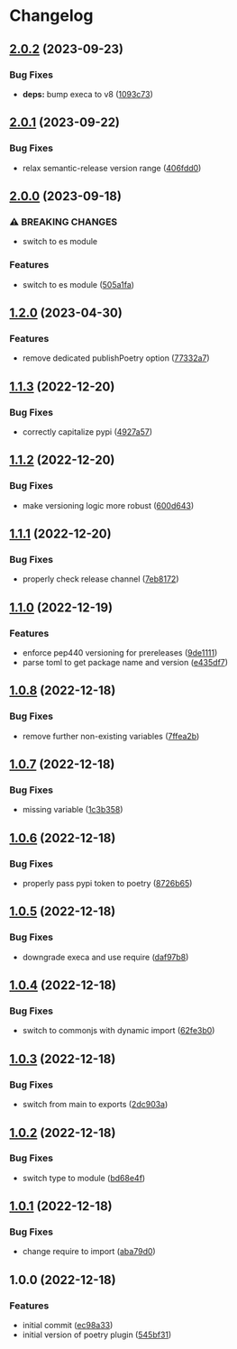 # Changelog

## [2.0.2](https://github.com/cihelper/semanticrelease-plugin-poetry/compare/v2.0.1...v2.0.2) (2023-09-23)


### Bug Fixes

* **deps:** bump execa to v8 ([1093c73](https://github.com/cihelper/semanticrelease-plugin-poetry/commit/1093c736f2fb66c03b0f31a1bf42a724c50a0b97))

## [2.0.1](https://github.com/cihelper/semanticrelease-plugin-poetry/compare/v2.0.0...v2.0.1) (2023-09-22)


### Bug Fixes

* relax semantic-release version range ([406fdd0](https://github.com/cihelper/semanticrelease-plugin-poetry/commit/406fdd0bfd8e63fecb66fcf473b75fda0ac20564))

## [2.0.0](https://github.com/cihelper/semanticrelease-plugin-poetry/compare/v1.2.0...v2.0.0) (2023-09-18)


### ⚠ BREAKING CHANGES

* switch to es module

### Features

* switch to es module ([505a1fa](https://github.com/cihelper/semanticrelease-plugin-poetry/commit/505a1faa652b446ca38cf435b5d190b3f0d6b461))

## [1.2.0](https://github.com/cihelper/semanticrelease-plugin-poetry/compare/v1.1.3...v1.2.0) (2023-04-30)


### Features

* remove dedicated publishPoetry option ([77332a7](https://github.com/cihelper/semanticrelease-plugin-poetry/commit/77332a72296bc8300d0ea7e78ba6aead3decc63b))

## [1.1.3](https://github.com/cihelper/semanticrelease-plugin-poetry/compare/v1.1.2...v1.1.3) (2022-12-20)


### Bug Fixes

* correctly capitalize pypi ([4927a57](https://github.com/cihelper/semanticrelease-plugin-poetry/commit/4927a57d0d77ed28c59bde7ce577bbefd679331e))

## [1.1.2](https://github.com/cihelper/semanticrelease-plugin-poetry/compare/v1.1.1...v1.1.2) (2022-12-20)


### Bug Fixes

* make versioning logic more robust ([600d643](https://github.com/cihelper/semanticrelease-plugin-poetry/commit/600d6439510391bd19eb0dc92222a726c823844b))

## [1.1.1](https://github.com/cihelper/semanticrelease-plugin-poetry/compare/v1.1.0...v1.1.1) (2022-12-20)


### Bug Fixes

* properly check release channel ([7eb8172](https://github.com/cihelper/semanticrelease-plugin-poetry/commit/7eb8172878e7037e60b96d6dd238fdff5773cc7b))

## [1.1.0](https://github.com/cihelper/semanticrelease-plugin-poetry/compare/v1.0.8...v1.1.0) (2022-12-19)


### Features

* enforce pep440 versioning for prereleases ([9de1111](https://github.com/cihelper/semanticrelease-plugin-poetry/commit/9de1111be51e3692091107efd201e87585957389))
* parse toml to get package name and version ([e435df7](https://github.com/cihelper/semanticrelease-plugin-poetry/commit/e435df731fb0c5efbe3c901624a04cb61f9b7165))

## [1.0.8](https://github.com/cihelper/semanticrelease-plugin-poetry/compare/v1.0.7...v1.0.8) (2022-12-18)


### Bug Fixes

* remove further non-existing variables ([7ffea2b](https://github.com/cihelper/semanticrelease-plugin-poetry/commit/7ffea2bca43ccdbf9b10fc24188f60f8ea7df722))

## [1.0.7](https://github.com/cihelper/semanticrelease-plugin-poetry/compare/v1.0.6...v1.0.7) (2022-12-18)


### Bug Fixes

*  missing variable ([1c3b358](https://github.com/cihelper/semanticrelease-plugin-poetry/commit/1c3b358e4c79a073191f460da49fd8cc6407a31b))

## [1.0.6](https://github.com/cihelper/semanticrelease-plugin-poetry/compare/v1.0.5...v1.0.6) (2022-12-18)


### Bug Fixes

* properly pass pypi token to poetry ([8726b65](https://github.com/cihelper/semanticrelease-plugin-poetry/commit/8726b651f1dab1cfc22ee45a17d7bc2e809d9d60))

## [1.0.5](https://github.com/cihelper/semanticrelease-plugin-poetry/compare/v1.0.4...v1.0.5) (2022-12-18)


### Bug Fixes

* downgrade execa and use require ([daf97b8](https://github.com/cihelper/semanticrelease-plugin-poetry/commit/daf97b83309b9f4b19d617bf6c508a4ce9c181b4))

## [1.0.4](https://github.com/cihelper/semanticrelease-plugin-poetry/compare/v1.0.3...v1.0.4) (2022-12-18)


### Bug Fixes

* switch to commonjs with dynamic import ([62fe3b0](https://github.com/cihelper/semanticrelease-plugin-poetry/commit/62fe3b0b35278cd2fa2aabcef21f6cebaa905413))

## [1.0.3](https://github.com/cihelper/semanticrelease-plugin-poetry/compare/v1.0.2...v1.0.3) (2022-12-18)


### Bug Fixes

* switch from main to exports ([2dc903a](https://github.com/cihelper/semanticrelease-plugin-poetry/commit/2dc903ae48a0597c551297616050de75c756a464))

## [1.0.2](https://github.com/cihelper/semanticrelease-plugin-poetry/compare/v1.0.1...v1.0.2) (2022-12-18)


### Bug Fixes

* switch type to module ([bd68e4f](https://github.com/cihelper/semanticrelease-plugin-poetry/commit/bd68e4facad0d26be88f0c0995b27d72780a5312))

## [1.0.1](https://github.com/cihelper/semanticrelease-plugin-poetry/compare/v1.0.0...v1.0.1) (2022-12-18)


### Bug Fixes

* change require to import ([aba79d0](https://github.com/cihelper/semanticrelease-plugin-poetry/commit/aba79d0fba517fe8a02df16f8799394c07a03a7d))

## 1.0.0 (2022-12-18)


### Features

* initial commit ([ec98a33](https://github.com/cihelper/semanticrelease-plugin-poetry/commit/ec98a33a71aaec64ba528189b4d06ce343c248bb))
* initial version of poetry plugin ([545bf31](https://github.com/cihelper/semanticrelease-plugin-poetry/commit/545bf31c0adc4371b9e558784dafecd5a4e56aea))
